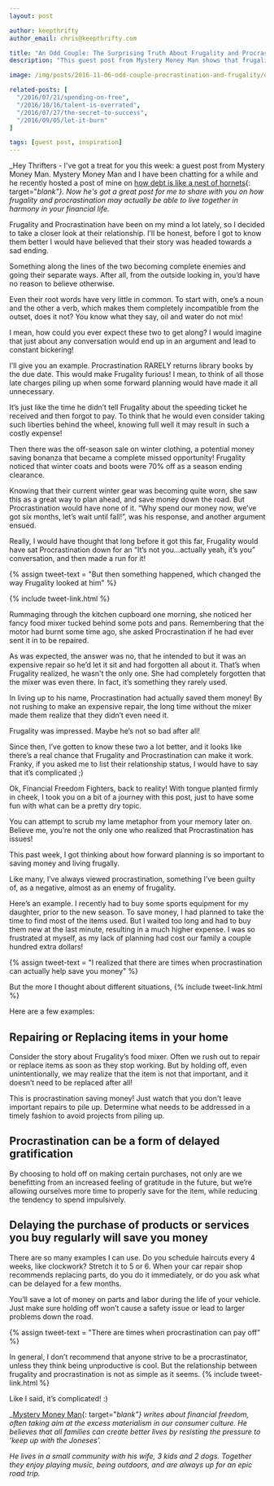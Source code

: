 ```yaml
---
layout: post

author: keepthrifty
author_email: chris@keepthrifty.com

title: "An Odd Couple: The Surprising Truth About Frugality and Procrastination"
description: "This guest post from Mystery Money Man shows that frugality and procrastination aren't always at odds - sometimes they even work together"

image: /img/posts/2016-11-06-odd-couple-procrastination-and-frugality/odd-couple.jpg

related-posts: [
  "/2016/07/21/spending-on-free",
  "/2016/10/16/talent-is-overrated",
  "/2016/07/27/the-secret-to-success",
  "/2016/09/05/let-it-burn"
]

tags: [guest post, inspiration]
---
```


_Hey Thrifters - I've got a treat for you this week: a guest post from Mystery Money Man. Mystery Money Man and I have been chatting for a while and he recently hosted a post of mine on [how debt is like a nest of hornets](http://www.mysterymoneyman.com/your-debt-is-an-infestation/){: target="_blank"}. Now he's got a great post for me to share with you on how frugality and procrastination may actually be able to live together in harmony in your financial life._

Frugality and Procrastination have been on my mind a lot lately, so I decided to take a closer look at their relationship. I’ll be honest, before I got to know them better I would have believed that their story was headed towards a sad ending.

Something along the lines of the two becoming complete enemies and going their separate ways. After all, from the outside looking in, you’d have no reason to believe otherwise.

Even their root words have very little in common. To start with, one’s a noun and the other a verb, which makes them completely incompatible from the outset, does it not?  You know what they say, oil and water do not mix!

I mean, how could you ever expect these two to get along? I would imagine that just about any conversation would end up in an argument and lead to constant bickering!

I’ll give you an example. Procrastination RARELY returns library books by the due date. This would make Frugality furious! I mean, to think of all those late charges piling up when some forward planning would have made it all unnecessary.

It’s just like the time he didn’t tell Frugality about the speeding ticket he received and then forgot to pay. To think that he would even consider taking such liberties behind the wheel, knowing full well it may result in such a costly expense!

Then there was the off-season sale on winter clothing, a potential money saving bonanza that became a complete missed opportunity! Frugality noticed that winter coats and boots were 70% off as a season ending clearance.

Knowing that their current winter gear was becoming quite worn, she saw this as a great way to plan ahead, and save money down the road. But Procrastination would have none of it. “Why spend our money now, we’ve got six months, let’s wait until fall!”, was his response, and another argument ensued.

Really, I would have thought that long before it got this far, Frugality would have sat Procrastination down for an “It’s not you…actually yeah, it’s you” conversation, and then made a run for it!

{% assign tweet-text = "But then something happened, which changed the way Frugality looked at him" %}

{% include tweet-link.html %}

Rummaging through the kitchen cupboard one morning, she noticed her fancy food mixer tucked behind some pots and pans. Remembering that the motor had burnt some time ago, she asked Procrastination if he had ever sent it in to be repaired.

As was expected, the answer was no, that he intended to but it was an expensive repair so he’d let it sit and had forgotten all about it. That’s when Frugality realized, he wasn't the only one. She had completely forgotten that the mixer was even there. In fact, it’s something they rarely used.

In living up to his name, Procrastination had actually saved them money! By not rushing to make an expensive repair, the long time without the mixer made them realize that they didn’t even need it.

Frugality was impressed. Maybe he’s not so bad after all!

Since then, I’ve gotten to know these two a lot better, and it looks like there’s a real chance that Frugality and Procrastination can make it work. Franky, if you asked me to list their relationship status, I would have to say that it’s complicated ;)

Ok, Financial Freedom Fighters, back to reality! With tongue planted firmly in cheek,  I took you on a bit of a journey with this post, just to have some fun with what can be a pretty dry topic.

You can attempt to scrub my lame metaphor from your memory later on. Believe me, you’re not the only one who realized that Procrastination has issues!

This past week, I got thinking about how forward planning is so important to saving money and living frugally.

Like many, I’ve always viewed procrastination, something I’ve been guilty of, as a negative, almost as an enemy of frugality.

Here’s an example. I recently had to buy some sports equipment for my daughter, prior to the new season. To save money, I had planned to take the time to find most of the items used. But I waited too long and had to buy them new at the last minute, resulting in a much higher expense. I was so frustrated at myself, as my lack of planning had cost our family a couple hundred extra dollars!

{% assign tweet-text = "I realized that there are times when procrastination can actually help save you money" %}

But the more I thought about different situations, {% include tweet-link.html %}

Here are a few examples:

## Repairing or Replacing items in your home

Consider the story about Frugality’s food mixer. Often we rush out to repair or replace items as soon as they stop working. But by holding off, even unintentionally, we may realize that the item is not that important, and it doesn’t need to be replaced after all!

This is procrastination saving money! Just watch that you don't leave important repairs to pile up. Determine what needs to be addressed in a timely fashion to avoid projects from piling up.

## Procrastination can be a form of delayed gratification

By choosing to hold off on making certain purchases, not only are we benefitting from an increased feeling of gratitude in the future, but we’re allowing ourselves more time to properly save for the item, while reducing the tendency to spend impulsively.

## Delaying the purchase of products or services you buy regularly will save you money

There are so many examples I can use. Do you schedule haircuts every 4 weeks, like clockwork?  Stretch it to 5 or 6. When your car repair shop recommends replacing parts, do you do it immediately, or do you ask what can be delayed for a few months.  

You’ll save a lot of money on parts and labor during the life of your vehicle. Just make sure holding off won’t cause a safety issue or lead to larger problems down the road.

{% assign tweet-text = "There are times when procrastination can pay off" %}

In general, I don’t recommend that anyone strive to be a procrastinator, unless they think being unproductive is cool. But the relationship between frugality and procrastination is not as simple as it seems. {% include tweet-link.html %}

Like I said, it’s complicated! :)

_[Mystery Money Man](http://www.mysterymoneyman.com){: target="_blank"} writes about financial freedom, often taking aim at the excess materialism in our consumer culture. He believes that all families can create better lives by resisting the pressure to ‘keep up with the Joneses’._

_He lives in a small community with his wife, 3 kids and 2 dogs. Together they enjoy playing music, being outdoors, and are always up for an epic road trip._
